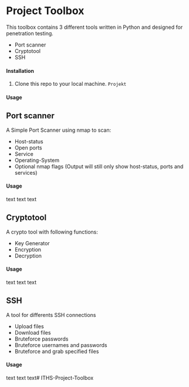 # Project Toolbox
This toolbox contains 3 different tools written in Python and designed for penetration testing.
- Port scanner
- Cryptotool
- SSH
#### Installation
1. Clone this repo to your local machine.
```Projekt```
#### Usage

## Port scanner
A Simple Port Scanner using nmap to scan:  
- Host-status
- Open ports
- Service
- Operating-System
- Optional nmap flags (Output will still only show host-status, ports and services)
#### Usage
text text text

## Cryptotool
A crypto tool with following functions:
- Key Generator
- Encryption
- Decryption
#### Usage
text text text

## SSH
A tool for differents SSH connections
- Upload files
- Download files
- Bruteforce passwords
- Bruteforce usernames and passwords
- Bruteforce and grab specified files
#### Usage
text text text#   I T H S - P r o j e c t - T o o l b o x  
 